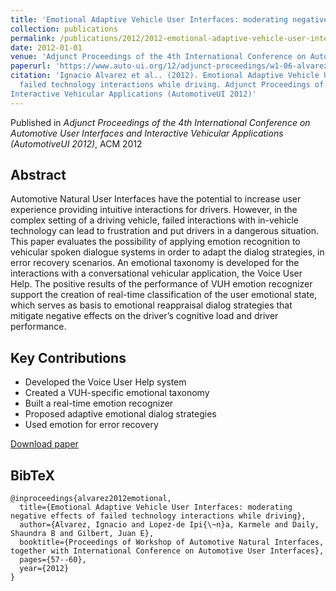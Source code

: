 ```yaml
---
title: 'Emotional Adaptive Vehicle User Interfaces: moderating negative effects of failed technology interactions while driving'
collection: publications
permalink: /publications/2012/2012-emotional-adaptive-vehicle-user-interfaces-moderat
date: 2012-01-01
venue: 'Adjunct Proceedings of the 4th International Conference on Automotive User Interfaces and Interactive Vehicular Applications (AutomotiveUI 2012)'
paperurl: 'https://www.auto-ui.org/12/adjunct-proceedings/w1-06-alvarez.pdf'
citation: 'Ignacio Alvarez et al.. (2012). Emotional Adaptive Vehicle User Interfaces: moderating negative effects of
  failed technology interactions while driving. Adjunct Proceedings of the 4th International Conference on Automotive User Interfaces and
Interactive Vehicular Applications (AutomotiveUI 2012)'
---
```


Published in *Adjunct Proceedings of the 4th International Conference on Automotive User Interfaces and
Interactive Vehicular Applications (AutomotiveUI 2012)*, ACM 2012

## Abstract

Automotive Natural User Interfaces have the potential to increase user experience providing intuitive interactions for drivers. However, in the complex setting of a driving vehicle, failed interactions with in-vehicle technology can lead to frustration and put drivers in a dangerous situation. This paper evaluates the possibility of applying emotion recognition to vehicular spoken dialogue systems in order to adapt the dialog strategies, in error recovery scenarios. An emotional taxonomy is developed for the interactions with a conversational vehicular application, the Voice User Help. The positive results of the performance of VUH emotion recognizer support the creation of real-time classification of the user emotional state, which serves as basis to emotional reappraisal dialog strategies that mitigate negative effects on the driver’s cognitive load and driver performance.

## Key Contributions

* Developed the Voice User Help system 
* Created a VUH-specific emotional taxonomy 
* Built a real-time emotion recognizer 
* Proposed adaptive emotional dialog strategies 
* Used emotion for error recovery 

[Download paper](https://www.auto-ui.org/12/adjunct-proceedings/w1-06-alvarez.pdf)


## BibTeX

```
@inproceedings{alvarez2012emotional,
  title={Emotional Adaptive Vehicle User Interfaces: moderating negative effects of failed technology interactions while driving},
  author={Alvarez, Ignacio and Lopez-de Ipi{\~n}a, Karmele and Daily, Shaundra B and Gilbert, Juan E},
  booktitle={Proceedings of Workshop of Automotive Natural Interfaces, together with International Conference on Automotive User Interfaces},
  pages={57--60},
  year={2012}
}
```